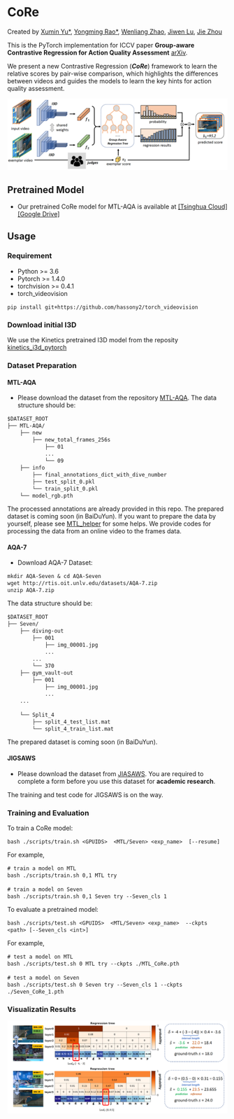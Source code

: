 CoRe
===

Created by [Xumin Yu\*](https://yuxumin.github.io/), [Yongming Rao\*](https://raoyongming.github.io/), [Wenliang Zhao](https://wl-zhao.github.io/), [Jiwen Lu](https://scholar.google.com/citations?user=TN8uDQoAAAAJ&hl=en&authuser=1), [Jie Zhou](https://scholar.google.com/citations?user=6a79aPwAAAAJ&hl=en&authuser=1)

This is the PyTorch implementation for ICCV paper __Group-aware Contrastive Regression for Action Quality Assessment__ [arXiv](https://arxiv.org/abs/2108.07797).

We present a new Contrastive Regression (*__CoRe__*) framework to learn the relative scores by pair-wise comparison, which highlights the differences between videos and guides the models to learn the key hints for action quality assessment.

![intro](fig/CoRe_pipeline.png)


## Pretrained Model
- Our pretrained CoRe model for MTL-AQA is available at [[Tsinghua Cloud]](https://cloud.tsinghua.edu.cn/f/2dc6e1febc0e49fdb711/?dl=1) [[Google Drive]](https://drive.google.com/file/d/13e5FmVESs77J4__AMphEz_twB-XZHZ5E/view?usp=sharing)

## Usage

### Requirement
- Python >= 3.6
- Pytorch >= 1.4.0
- torchvision >= 0.4.1
- torch_videovision
```
pip install git+https://github.com/hassony2/torch_videovision
```


### Download initial I3D 
We use the Kinetics pretrained I3D model from the reposity [kinetics_i3d_pytorch](https://github.com/hassony2/kinetics_i3d_pytorch/blob/master/model/model_rgb.pth)


### Dataset Preparation

#### MTL-AQA
- Please download the dataset from the repository [MTL-AQA](https://github.com/ParitoshParmar/MTL-AQA).
The data structure should be:
```
$DATASET_ROOT
├── MTL-AQA/
    ├── new
        ├── new_total_frames_256s
            ├── 01
            ...
            └── 09
    ├── info
        ├── final_annotations_dict_with_dive_number
        ├── test_split_0.pkl
        └── train_split_0.pkl
    └── model_rgb.pth
```

The processed annotations are already provided in this repo. The prepared dataset is coming soon (in BaiDuYun). If you want to prepare the data by yourself, please see [MTL_helper](./DATASET.md) for some helps. We provide codes for processing the data from an online video to the frames data.

#### AQA-7
- Download AQA-7 Dataset:
```
mkdir AQA-Seven & cd AQA-Seven
wget http://rtis.oit.unlv.edu/datasets/AQA-7.zip
unzip AQA-7.zip
```

The data structure should be:
```
$DATASET_ROOT
├── Seven/
    ├── diving-out
        ├── 001
            ├── img_00001.jpg
            ...
        ...
        └── 370
    ├── gym_vault-out
        ├── 001
            ├── img_00001.jpg
            ...
    ...

    └── Split_4
        ├── split_4_test_list.mat
        └── split_4_train_list.mat
```
The prepared dataset is coming soon (in BaiDuYun).

#### JIGSAWS
- Please download the dataset from [JIASAWS](https://cs.jhu.edu/~los/jigsaws/info.php). You are required to complete a form before you use this dataset for __academic research__.

The training and test code for JIGSAWS is on the way.


### Training and Evaluation
To train a CoRe model:
```
bash ./scripts/train.sh <GPUIDS>  <MTL/Seven> <exp_name>  [--resume] 
```

For example,
```
# train a model on MTL
bash ./scripts/train.sh 0,1 MTL try 

# train a model on Seven
bash ./scripts/train.sh 0,1 Seven try --Seven_cls 1
```

To evaluate a pretrained model:
```
bash ./scripts/test.sh <GPUIDS>  <MTL/Seven> <exp_name>  --ckpts <path> [--Seven_cls <int>]
```
For example,
```
# test a model on MTL
bash ./scripts/test.sh 0 MTL try --ckpts ./MTL_CoRe.pth

# test a model on Seven
bash ./scripts/test.sh 0 Seven try --Seven_cls 1 --ckpts ./Seven_CoRe_1.pth
```


### Visualizatin Results
![vis](fig/CoRe_vis.png)
